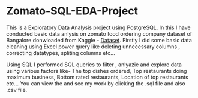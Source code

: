 # Zomato-SQL-EDA-Project
This is a Exploratory Data Analysis project using PostgreSQL. In this I have conducted basic data anlysis on zomato food ordering company dataset of Bangalore donwloaded from Kaggle - 
[Dataset](https://www.kaggle.com/datasets/himanshupoddar/zomato-bangalore-restaurants). Firstly I did some basic data cleaning using Excel power query like deleting 
unnecessary columns , correcting datatypes, spliting columns etc...

Using SQL I performed SQL queries to filter , anlyazie and explore data using various factors like- The top dishes ordered, Top restaurants doing maximum business, Bottom rated restaurants, Location of top restaurants etc... You can view the and see my work
by clicking the .sql file and also .csv file. 
